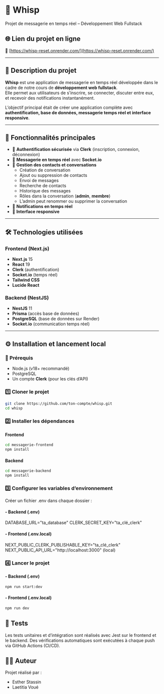 # 💬 Whisp
Projet de messagerie en temps réel – Développement Web Fullstack

## 🌐 Lien du projet en ligne
🔗 [https://whisp-reset.onrender.com/](https://whisp-reset.onrender.com/)

---

## 🧩 Description du projet

**Whisp** est une application de messagerie en temps réel développée dans le cadre de notre cours de **développement web fullstack**.  
Elle permet aux utilisateurs de s’inscrire, se connecter, discuter entre eux, et recevoir des notifications instantanément.

L’objectif principal était de créer une application complète avec **authentification, base de données, messagerie temps réel et interface responsive**.

---

## 🚀 Fonctionnalités principales

- 🔐 **Authentification sécurisée** via **Clerk** (inscription, connexion, déconnexion)
- 💬 **Messagerie en temps réel** avec **Socket.io**
- 👥 **Gestion des contacts et conversations**
    - Création de conversation
    - Ajout ou suppression de contacts
    - Envoi de messages
    - Recherche de contacts
    - Historique des messages
    - Rôles dans la conversation (**admin**, **membre**)
    - L’admin peut renommer ou supprimer la conversation
- 🔔 **Notifications en temps réel**
- 📱 **Interface responsive**

---

## 🛠️ Technologies utilisées

### **Frontend (Next.js)**
- **Next.js** 15
- **React** 19
- **Clerk** (authentification)
- **Socket.io** (temps réel)
- **Tailwind CSS** 
- **Lucide React** 

### **Backend (NestJS)**
- **NestJS** 11
- **Prisma** (accès base de données)
- **PostgreSQL** (base de données sur Render)
- **Socket.io** (communication temps réel)

---

## ⚙️ Installation et lancement local

### 🔧 Prérequis
- Node.js (v18+ recommandé)
- PostgreSQL
- Un compte **Clerk** (pour les clés d’API)

### 1️⃣ Cloner le projet
```bash
git clone https://github.com/ton-compte/whisp.git
cd whisp
```

### 2️⃣ Installer les dépendances

####  Frontend
```bash
cd messagerie-frontend
npm install
```
####  Backend  
```bash
cd messagerie-backend
npm install
```
### 3️⃣ Configurer les variables d’environnement
Créer un fichier .env dans chaque dossier :

#### - Backend (.env)
DATABASE_URL="ta_database"
CLERK_SECRET_KEY="ta_clé_clerk"

#### - Frontend (.env.local)
NEXT_PUBLIC_CLERK_PUBLISHABLE_KEY="ta_clé_clerk"
NEXT_PUBLIC_API_URL="http://localhost:3000" (local)

### 4️⃣ Lancer le projet
#### - Backend (.env)
```bash
npm run start:dev
```

#### - Frontend (.env.local)
```bash
npm run dev
```

## 🧪 Tests
Les tests unitaires et d’intégration sont réalisés avec Jest sur le frontend et le backend.
Des vérifications automatiques sont exécutées à chaque push via GitHub Actions (CI/CD).

## 👩‍💻 Auteur
Projet réalisé par :
- Esther Stassin
- Laetitia Voué
